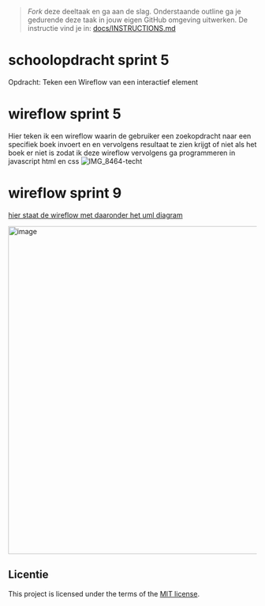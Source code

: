 > _Fork_ deze deeltaak en ga aan de slag. 
Onderstaande outline ga je gedurende deze taak in jouw eigen GitHub omgeving uitwerken. 
De instructie vind je in: [docs/INSTRUCTIONS.md](docs/INSTRUCTIONS.md)
>
> 
# schoolopdracht sprint 5
Opdracht: Teken een Wireflow van een interactief element
# wireflow sprint 5
Hier teken ik een wireflow waarin de gebruiker een zoekopdracht naar een specifiek boek invoert en en vervolgens resultaat te zien krijgt of niet als het boek er niet is 
zodat ik deze wireflow vervolgens ga programmeren in javascript html en css 
![IMG_8464-techt](https://github.com/yujing-student/fix-the-flow-wireflow/assets/100352887/ba601ff2-d5db-4186-b522-aae8fcc89b38)

# wireflow sprint 9

<a href="https://github.com/yujing-student/the-web-is-for-everyone-interactive-functionality/wiki/2-Ontwerpen#schetsen">hier staat de wireflow met daaronder het uml diagram<a>

<img width="663" alt="image" src="https://github.com/yujing-student/fix-the-flow-wireflow/assets/100352887/2b6dce51-4fc2-4019-a53c-6bd6aa0bd864">


## Licentie

This project is licensed under the terms of the [MIT license](./LICENSE).
